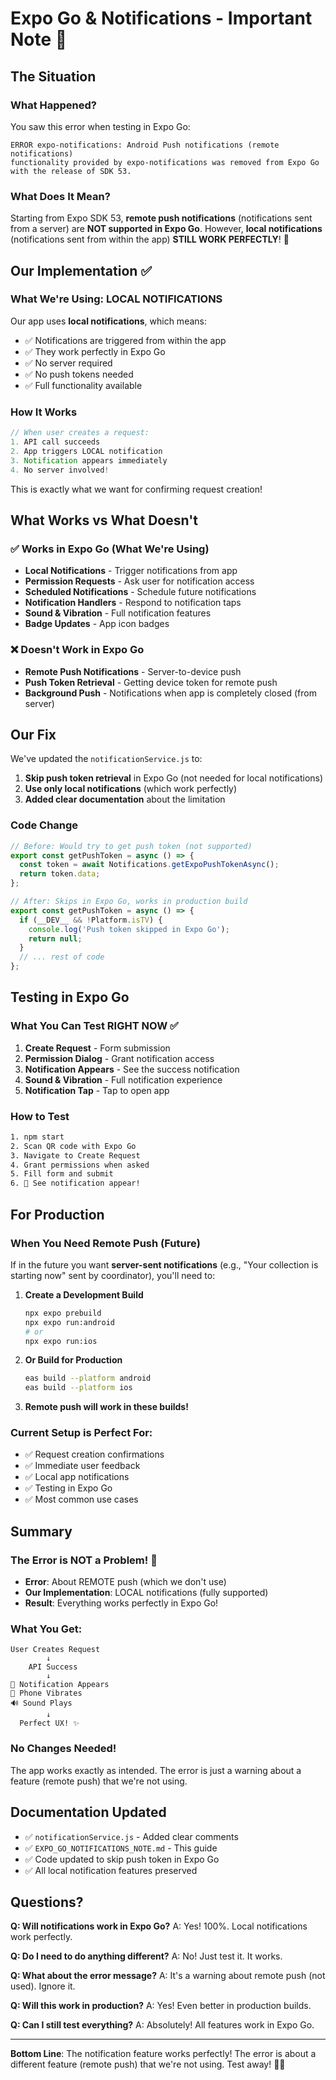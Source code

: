 # Expo Go & Notifications - Important Note 📱

## The Situation

### What Happened?
You saw this error when testing in Expo Go:
```
ERROR expo-notifications: Android Push notifications (remote notifications) 
functionality provided by expo-notifications was removed from Expo Go 
with the release of SDK 53.
```

### What Does It Mean?

Starting from Expo SDK 53, **remote push notifications** (notifications sent from a server) are **NOT supported in Expo Go**. However, **local notifications** (notifications sent from within the app) **STILL WORK PERFECTLY**! 🎉

## Our Implementation ✅

### What We're Using: LOCAL NOTIFICATIONS

Our app uses **local notifications**, which means:
- ✅ Notifications are triggered from within the app
- ✅ They work perfectly in Expo Go
- ✅ No server required
- ✅ No push tokens needed
- ✅ Full functionality available

### How It Works

```javascript
// When user creates a request:
1. API call succeeds
2. App triggers LOCAL notification
3. Notification appears immediately
4. No server involved!
```

This is exactly what we want for confirming request creation!

## What Works vs What Doesn't

### ✅ Works in Expo Go (What We're Using)
- **Local Notifications** - Trigger notifications from app
- **Permission Requests** - Ask user for notification access
- **Scheduled Notifications** - Schedule future notifications
- **Notification Handlers** - Respond to notification taps
- **Sound & Vibration** - Full notification features
- **Badge Updates** - App icon badges

### ❌ Doesn't Work in Expo Go
- **Remote Push Notifications** - Server-to-device push
- **Push Token Retrieval** - Getting device token for remote push
- **Background Push** - Notifications when app is completely closed (from server)

## Our Fix

We've updated the `notificationService.js` to:

1. **Skip push token retrieval** in Expo Go (not needed for local notifications)
2. **Use only local notifications** (which work perfectly)
3. **Added clear documentation** about the limitation

### Code Change
```javascript
// Before: Would try to get push token (not supported)
export const getPushToken = async () => {
  const token = await Notifications.getExpoPushTokenAsync();
  return token.data;
};

// After: Skips in Expo Go, works in production build
export const getPushToken = async () => {
  if (__DEV__ && !Platform.isTV) {
    console.log('Push token skipped in Expo Go');
    return null;
  }
  // ... rest of code
};
```

## Testing in Expo Go

### What You Can Test RIGHT NOW ✅
1. **Create Request** - Form submission
2. **Permission Dialog** - Grant notification access
3. **Notification Appears** - See the success notification
4. **Sound & Vibration** - Full notification experience
5. **Notification Tap** - Tap to open app

### How to Test
```bash
1. npm start
2. Scan QR code with Expo Go
3. Navigate to Create Request
4. Grant permissions when asked
5. Fill form and submit
6. 🔔 See notification appear!
```

## For Production

### When You Need Remote Push (Future)

If in the future you want **server-sent notifications** (e.g., "Your collection is starting now" sent by coordinator), you'll need to:

1. **Create a Development Build**
   ```bash
   npx expo prebuild
   npx expo run:android
   # or
   npx expo run:ios
   ```

2. **Or Build for Production**
   ```bash
   eas build --platform android
   eas build --platform ios
   ```

3. **Remote push will work in these builds!**

### Current Setup is Perfect For:
- ✅ Request creation confirmations
- ✅ Immediate user feedback
- ✅ Local app notifications
- ✅ Testing in Expo Go
- ✅ Most common use cases

## Summary

### The Error is NOT a Problem! 🎉

- **Error**: About REMOTE push (which we don't use)
- **Our Implementation**: LOCAL notifications (fully supported)
- **Result**: Everything works perfectly in Expo Go!

### What You Get:
```
User Creates Request
        ↓
    API Success
        ↓
🔔 Notification Appears
📳 Phone Vibrates
🔊 Sound Plays
        ↓
  Perfect UX! ✨
```

### No Changes Needed!
The app works exactly as intended. The error is just a warning about a feature (remote push) that we're not using.

## Documentation Updated

- ✅ `notificationService.js` - Added clear comments
- ✅ `EXPO_GO_NOTIFICATIONS_NOTE.md` - This guide
- ✅ Code updated to skip push token in Expo Go
- ✅ All local notification features preserved

## Questions?

**Q: Will notifications work in Expo Go?**
A: Yes! 100%. Local notifications work perfectly.

**Q: Do I need to do anything different?**
A: No! Just test it. It works.

**Q: What about the error message?**
A: It's a warning about remote push (not used). Ignore it.

**Q: Will this work in production?**
A: Yes! Even better in production builds.

**Q: Can I still test everything?**
A: Absolutely! All features work in Expo Go.

---

**Bottom Line**: The notification feature works perfectly! The error is about a different feature (remote push) that we're not using. Test away! 🚀🔔

